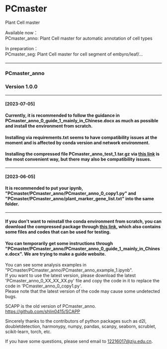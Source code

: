 # PCmaster
Plant Cell master    
    
Available now：    
PCmaster_anno: Plant Cell master for automatic annotation of cell types    
    
In preparation：    
PCmaster_seg: Plant Cell master for cell segment of embyro/leaf/...    
#### ####
#### ####
------------------------------------------------------------------------------------------------------------------------------------------
#### ####
#### ####
### PCmaster_anno ###
### Version 1.0.0 ###
---
#### [2023-07-05] ####
#### Currently, it is recommended to follow the guidance in PCmaster_anno_0_guide_1_mainly_in_Chinese.docx as much as possible and install the environment from scratch. ####
#### Installing via requirements.txt seems to have compatibility issues at the moment and is affected by conda version and network environment. ####
#### Installing the compressed file PCmaster_anno_test_1.tar.gz via [this link](https://pan.baidu.com/s/1p1im8oCfebzGjzptk7PSmQ?pwd=nnvr) is the most convenient way, but there may also be compatibility issues. ####
---
#### [2023-06-05] ####
#### It is recommended to put your ipynb, "PCmaster/PCmaster_anno/PCmaster_anno_0_copy1.py" and "PCmaster/PCmaster_anno/plant_marker_gene_list.txt" into the same folder. ####
---      
#### If you don't want to reinstall the conda environment from scratch, you can download the compressed package through [this link](https://pan.baidu.com/s/1p1im8oCfebzGjzptk7PSmQ?pwd=nnvr), which also contains some files and codes that can be used for testing. ####
#### You can temporarily get some instructions through "PCmaster/PCmaster_anno/PCmaster_anno_0_guide_1_mainly_in_Chinese.docx". We are trying to make a guide website. #### 
You can see some analysis examples in "PCmaster/PCmaster_anno/PCmaster_anno_example_1.ipynb".    
If you want to use the latest version, please download the latest 'PCmaster_anno_0_XX_XX_XX.py' file and copy the code in it to replace the code in 'PCmaster_anno_0_copy1.py'.    
Please note that the latest version of the code may cause some undetected bugs.     

SCAPP is the old version of PCmaster_anno.    
https://github.com/shlin0415/SCAPP    

Sincerely thanks to the contributors of python packages such as d2l, doubletdetection, harmonypy, numpy, pandas, scanpy, seaborn, scrublet, scikit-learn, torch, etc.    

If you have some questions, please send email to 12216017@zju.edu.cn.    
